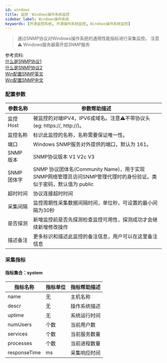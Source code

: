 ```yaml
---
id: windows  
title: 监控：Windows操作系统监控      
sidebar_label: Windows操作系统       
keywords: [开源监控系统, 开源操作系统监控, Windows操作系统监控]
---
```


> 通过SNMP协议对Windows操作系统的通用性能指标进行采集监控。
> 注意⚠️ Windows服务器需开启SNMP服务  

参考资料:      
[什么是SNMP协议1](https://www.cnblogs.com/xdp-gacl/p/3978825.html)   
[什么是SNMP协议2](https://www.auvik.com/franklyit/blog/network-basics-what-is-snmp/)     
[Win配置SNMP英文](https://docs.microsoft.com/en-us/troubleshoot/windows-server/networking/configure-snmp-service)     
[Win配置SNMP中文](https://docs.microsoft.com/zh-cn/troubleshoot/windows-server/networking/configure-snmp-service)   

### 配置参数

| 参数名称      | 参数帮助描述 |
| ----------- | ----------- |
| 监控Host     | 被监控的对端IPV4，IPV6或域名。注意⚠️不带协议头(eg: https://, http://)。 |
| 监控名称     | 标识此监控的名称，名称需要保证唯一性。  |
| 端口        | Windows SNMP服务对外提供的端口，默认为 161。  |
| SNMP 版本   | SNMP协议版本 V1 V2c V3 |
| SNMP 团体字 | SNMP 协议团体名(Community Name)，用于实现SNMP网络管理员访问SNMP管理代理时的身份验证。类似于密码，默认值为 public |
| 超时时间    | 协议连接超时时间 |
| 采集间隔    | 监控周期性采集数据间隔时间，单位秒，可设置的最小间隔为30秒  |
| 是否探测    | 新增监控前是否先探测检查监控可用性，探测成功才会继续新增修改操作  |
| 描述备注    | 更多标识和描述此监控的备注信息，用户可以在这里备注信息  |

### 采集指标

#### 指标集合：system

| 指标名称      | 指标单位 | 指标帮助描述 |
| ----------- | ----------- | ----------- |
| name          | 无 | 主机名称 |
| descr         | 无 | 操作系统描述 |
| uptime        | 无 | 系统运行时间 |
| numUsers      | 个数 | 当前用户数 |
| services      | 个数 | 当前服务数量 |
| processes     | 个数 | 当前进程数量 |
| responseTime  | ms | 采集响应时间 |
